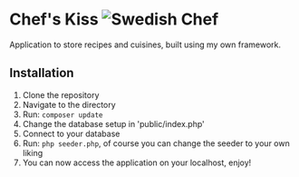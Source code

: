 # Chef's Kiss ![Swedish Chef](https://i.kym-cdn.com/entries/icons/original/000/021/267/swedish_chef.jpg)
Application to store recipes and cuisines, built using my own framework.

## Installation
1. Clone the repository
2. Navigate to the directory
3. Run:
   `composer update`
4. Change the database setup in 'public/index.php'
5. Connect to your database
6. Run:
   `php seeder.php`, of course you can change the seeder to your own liking
7. You can now access the application on your localhost, enjoy!
